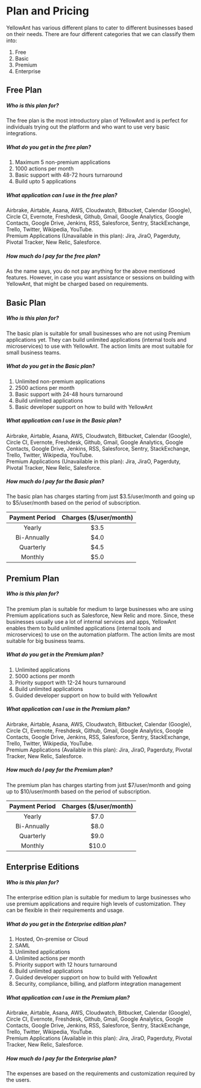 # Plan and Pricing

YellowAnt has various different plans to cater to different businesses based on their needs. There are four different categories that we can classify them into:

1. Free 
2. Basic
3. Premium
4. Enterprise 

## Free Plan

##### Who is this plan for?

The free plan is the most introductory plan of YellowAnt and is perfect for individuals trying out the platform and who want to use very basic integrations.

##### What do you get in the free plan?

1. Maximum 5 non-premium applications
2. 1000 actions per month
3. Basic support with 48-72 hours turnaround
4. Build upto 5 applications

##### What application can I use in the free plan?

Airbrake, Airtable, Asana, AWS, Cloudwatch, Bitbucket, Calendar \(Google\), Circle CI, Evernote, Freshdesk, Github, Gmail, Google Analytics, Google Contacts, Google Drive, Jenkins, RSS, Salesforce, Sentry, StackExchange, Trello, Twitter, Wikipedia, YouTube.  
Premium Applications \(Unavailable in this plan\): Jira, JiraO, Pagerduty, Pivotal Tracker, New Relic, Salesforce. 

##### How much do I pay for the free plan?

As the name says, you do not pay anything for the above mentioned features. However, in case you want assistance or sessions on building with YellowAnt, that might be charged based on requirements.

## 

## Basic Plan

##### Who is this plan for?

The basic plan is suitable for small businesses who are not using Premium applications yet. They can build unlimited applications \(internal tools and microservices\) to use with YellowAnt. The action limits are most suitable for small business teams.

##### What do you get in the Basic plan?

1. Unlimited non-premium applications
2. 2500 actions per month
3. Basic support with 24-48 hours turnaround
4. Build unlimited applications
5. Basic developer support on how to build with YellowAnt

##### What application can I use in the Basic plan?

Airbrake, Airtable, Asana, AWS, Cloudwatch, Bitbucket, Calendar \(Google\), Circle CI, Evernote, Freshdesk, Github, Gmail, Google Analytics, Google Contacts, Google Drive, Jenkins, RSS, Salesforce, Sentry, StackExchange, Trello, Twitter, Wikipedia, YouTube.  
Premium Applications \(Unavailable in this plan\): Jira, JiraO, Pagerduty, Pivotal Tracker, New Relic, Salesforce. 

##### How much do I pay for the Basic plan?

The basic plan has charges starting from just $3.5/user/month and going up to $5/user/month based on the period of subscription.

| Payment Period | Charges \($/user/month\) |
| :---: | :---: |
| Yearly | $3.5 |
| Bi-Annually | $4.0 |
| Quarterly | $4.5 |
| Monthly | $5.0 |

## 

## Premium Plan

##### Who is this plan for?

The premium plan is suitable for medium to large businesses who are using Premium applications such as Salesforce, New Relic and more. Since, these businesses usually use a lot of internal services and apps, YellowAnt enables them to build unlimited applications \(internal tools and microservices\) to use on the automation platform. The action limits are most suitable for big business teams.

##### What do you get in the Premium plan?

1. Unlimited applications
2. 5000 actions per month
3. Priority support with 12-24 hours turnaround
4. Build unlimited applications
5. Guided developer support on how to build with YellowAnt

##### What application can I use in the Premium plan?

Airbrake, Airtable, Asana, AWS, Cloudwatch, Bitbucket, Calendar \(Google\), Circle CI, Evernote, Freshdesk, Github, Gmail, Google Analytics, Google Contacts, Google Drive, Jenkins, RSS, Salesforce, Sentry, StackExchange, Trello, Twitter, Wikipedia, YouTube.  
Premium Applications \(Available in this plan\): Jira, JiraO, Pagerduty, Pivotal Tracker, New Relic, Salesforce. 

##### How much do I pay for the Premium plan?

The premium plan has charges starting from just $7/user/month and going up to $10/user/month based on the period of subscription.

| Payment Period | Charges \($/user/month\) |
| :---: | :---: |
| Yearly | $7.0 |
| Bi-Annually | $8.0 |
| Quarterly | $9.0 |
| Monthly | $10.0 |

## Enterprise Editions

##### Who is this plan for?

The enterprise edition plan is suitable for medium to large businesses who use premium applications and require high levels of customization. They can be flexible in their requirements and usage.

##### What do you get in the Enterprise edition plan?

1. Hosted, On-premise or Cloud
2. SAML
3. Unlimited applications
4. Unlimited actions per month
5. Priority support with 12 hours turnaround
6. Build unlimited applications
7. Guided developer support on how to build with YellowAnt
8. Security, compliance, billing, and platform integration management

##### What application can I use in the Premium plan?

Airbrake, Airtable, Asana, AWS, Cloudwatch, Bitbucket, Calendar \(Google\), Circle CI, Evernote, Freshdesk, Github, Gmail, Google Analytics, Google Contacts, Google Drive, Jenkins, RSS, Salesforce, Sentry, StackExchange, Trello, Twitter, Wikipedia, YouTube.  
Premium Applications \(Available in this plan\): Jira, JiraO, Pagerduty, Pivotal Tracker, New Relic, Salesforce. 

##### How much do I pay for the Enterprise plan?

The expenses are based on the requirements and customization required by the users.

